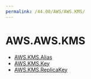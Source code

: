 ```yaml
---
permalink: /44.00/AWS/AWS.KMS/
---
```


# AWS.AWS.KMS



* [AWS.KMS.Alias](AWS.KMS.Alias.md)
* [AWS.KMS.Key](AWS.KMS.Key.md)
* [AWS.KMS.ReplicaKey](AWS.KMS.ReplicaKey.md)